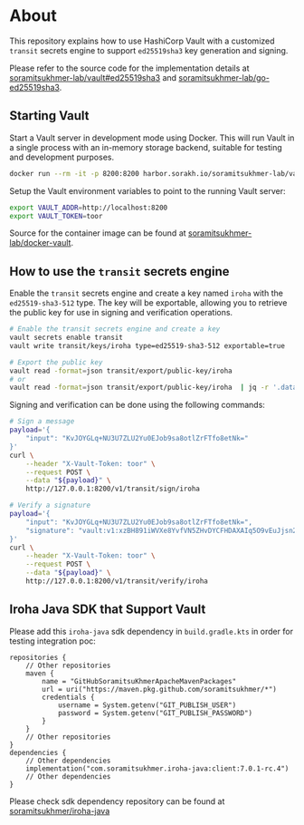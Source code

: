 # About

This repository explains how to use HashiCorp Vault with a customized `transit` secrets engine to support `ed25519sha3` key generation and signing.

Please refer to the source code for the implementation details at [soramitsukhmer-lab/vault#ed25519sha3](https://github.com/soramitsukhmer-lab/vault/tree/ed25519sha3) and [soramitsukhmer-lab/go-ed25519sha3](https://github.com/soramitsukhmer-lab/go-ed25519sha3).

## Starting Vault

Start a Vault server in development mode using Docker. This will run Vault in a single process with an in-memory storage backend, suitable for testing and development purposes.
```bash
docker run --rm -it -p 8200:8200 harbor.sorakh.io/soramitsukhmer-lab/vault:dev server -dev -dev-root-token-id=toor
```

Setup the Vault environment variables to point to the running Vault server:
```bash
export VAULT_ADDR=http://localhost:8200
export VAULT_TOKEN=toor
```

Source for the container image can be found at [soramitsukhmer-lab/docker-vault](https://github.com/soramitsukhmer-lab/docker-vault).

## How to use the `transit` secrets engine

Enable the `transit` secrets engine and create a key named `iroha` with the `ed25519-sha3-512` type. The key will be exportable, allowing you to retrieve the public key for use in signing and verification operations.

```bash
# Enable the transit secrets engine and create a key
vault secrets enable transit
vault write transit/keys/iroha type=ed25519-sha3-512 exportable=true

# Export the public key
vault read -format=json transit/export/public-key/iroha
# or
vault read -format=json transit/export/public-key/iroha  | jq -r '.data.keys["1"]'
```

Signing and verification can be done using the following commands:
```bash
# Sign a message
payload='{
    "input": "KvJOYGLq+NU3U7ZLU2Yu0EJob9sa8otlZrFTfo8etNk="
}'
curl \
    --header "X-Vault-Token: toor" \
    --request POST \
    --data "${payload}" \
    http://127.0.0.1:8200/v1/transit/sign/iroha
```

```bash
# Verify a signature
payload='{
    "input": "KvJOYGLq+NU3U7ZLU2Yu0EJob9sa8otlZrFTfo8etNk=",
    "signature": "vault:v1:xzBH891iWVXe8YvfVN5ZHvDYCFHDAXAIq5O9vEuJjsn2BJ/D4nvHfhqcvjJiNwhPPKUObFT7t9G6FmA3kMFgDw=="
}'
curl \
    --header "X-Vault-Token: toor" \
    --request POST \
    --data "${payload}" \
    http://127.0.0.1:8200/v1/transit/verify/iroha
```

## Iroha Java SDK that Support Vault
Please add this `iroha-java` sdk dependency in `build.gradle.kts` in order for testing integration poc:
```
repositories {
    // Other repositories
    maven {
        name = "GitHubSoramitsuKhmerApacheMavenPackages"
        url = uri("https://maven.pkg.github.com/soramitsukhmer/*")
        credentials {
            username = System.getenv("GIT_PUBLISH_USER")
            password = System.getenv("GIT_PUBLISH_PASSWORD")
        }
    }
    // Other repositories
}
dependencies {
    // Other dependencies
    implementation("com.soramitsukhmer.iroha-java:client:7.0.1-rc.4")
    // Other dependencies
}
```
Please check sdk dependency repository can be found at [soramitsukhmer/iroha-java](https://github.com/soramitsukhmer/iroha-java)
